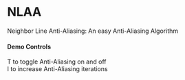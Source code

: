 # NLAA
Neighbor Line Anti-Aliasing: An easy Anti-Aliasing Algorithm 
#### Demo Controls
T to toggle Anti-Aliasing on and off  
I to increase Anti-Aliasing iterations
